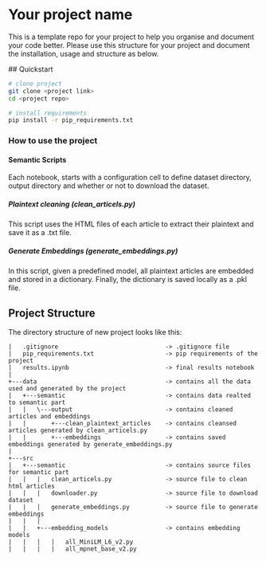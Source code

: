 # Your project name

This is a template repo for your project to help you organise and document your code better.
Please use this structure for your project and document the installation, usage and structure as below.

## Quickstart

```bash
# clone project
git clone <project link>
cd <project repo>

# install requirements
pip install -r pip_requirements.txt
```

### How to use the project

#### Semantic Scripts

Each notebook, starts with a configuration cell to define dataset directory, output directory and whether or not to download the dataset.

##### Plaintext cleaning (clean_articels.py)

This script uses the HTML files of each article to extract their plaintext and save it as a .txt file.

##### Generate Embeddings (generate_embeddings.py)

In this script, given a predefined model, all plaintext articles are embedded and stored in a dictionary. Finally, the dictionary is saved locally as a .pkl file.

## Project Structure

The directory structure of new project looks like this:

```
|   .gitignore                              -> .gitignore file
|   pip_requirements.txt                    -> pip requirements of the project
|   results.ipynb                           -> final results notebook
|   
+---data                                    -> contains all the data used and generated by the project
|   +---semantic                            -> contains data realted to semantic part
|   |   \---output                          -> contains cleaned articles and embeddings
|   |       +---clean_plaintext_articles    -> contains cleansed articles generated by clean_articels.py
|   |       +---embeddings                  -> contains saved embeddings generated by generate_embeddings.py
|
+---src                                 
|   +---semantic                            -> contains source files for semantic part
|   |   |   clean_articels.py               -> source file to clean html articles
|   |   |   downloader.py                   -> source file to download dataset
|   |   |   generate_embeddings.py          -> source file to generate embeddings
|   |   |   
|   |   +---embedding_models                -> contains embedding models
|   |   |   |   all_MiniLM_L6_v2.py
|   |   |   |   all_mpnet_base_v2.py
```
